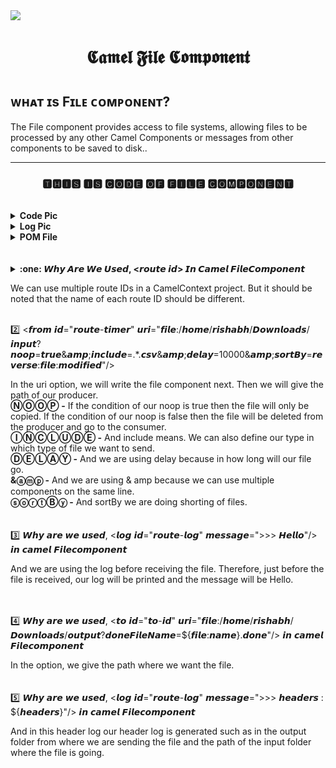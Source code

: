 <img src="https://ezeiatech.com/wp-content/uploads/2019/05/apache-camel-interview-questions.jpg">
 <h1 align="center">𝕮𝖆𝖒𝖊𝖑 𝕱𝖎𝖑𝖊 𝕮𝖔𝖒𝖕𝖔𝖓𝖊𝖓𝖙 <h1>
  
## ᴡʜᴀᴛ ɪs Fɪʟᴇ ᴄᴏᴍᴘᴏɴᴇɴᴛ?
The File component provides access to file systems, allowing files to be processed by any other Camel Components or messages from other components to be saved to disk..
  
  <hr>
  <h3 align=center> 🆃🅷🅸🆂 🅸🆂 🅲🅾🅳🅴 🅾🅵 🅵🅸🅻🅴 🅲🅾🅼🅿🅾🅽🅴🅽🆃 </h3>
  
  <br>
  <details close="close"> 
  <summary><b>Code Pic</b></summary>   
     
   <p align ="center"><img src="https://github.com/rishabh-keen/photos.md/blob/master/1.png"></p>
  </details>
 
   <details close="close"> 
  <summary><b>Log Pic</b></summary>   
     
   <p align ="center"><img src="https://github.com/rishabh-keen/photos.md/blob/master/2.png"></p>
  </details>
 
   <details close="close"> 
  <summary><b>POM File</b></summary>   
     
   <h4>https://github.com/rishabh-keen/photos.md/blob/master/pom</h4>
  </details>
 <br>
 <br>
  
   <details close="close"> 
  <summary><b>:one: 𝙒𝙝𝙮 𝘼𝙧𝙚 𝙒𝙚 𝙐𝙨𝙚𝙙, <𝙧𝙤𝙪𝙩𝙚 𝙞𝙙> 𝙄𝙣 𝘾𝙖𝙢𝙚𝙡 𝙁𝙞𝙡𝙚𝘾𝙤𝙢𝙥𝙤𝙣𝙚𝙣𝙩</b></summary>   
     
   <p align ="center"><img src="https://github.com/rishabh-keen/photos.md/blob/master/id.png"></p>
  </details>
  
  We can use multiple route IDs in a CamelContext project.  But it should be noted that the name of each route ID should be different.
  <br>
 <br>
 
 :two: <𝙛𝙧𝙤𝙢 𝙞𝙙="𝙧𝙤𝙪𝙩𝙚-𝙩𝙞𝙢𝙚𝙧" 𝙪𝙧𝙞="𝙛𝙞𝙡𝙚:/𝙝𝙤𝙢𝙚/𝙧𝙞𝙨𝙝𝙖𝙗𝙝/𝘿𝙤𝙬𝙣𝙡𝙤𝙖𝙙𝙨/𝙞𝙣𝙥𝙪𝙩?𝙣𝙤𝙤𝙥=𝙩𝙧𝙪𝙚&𝙖𝙢𝙥;𝙞𝙣𝙘𝙡𝙪𝙙𝙚=.*.𝙘𝙨𝙫&𝙖𝙢𝙥;𝙙𝙚𝙡𝙖𝙮=10000&𝙖𝙢𝙥;𝙨𝙤𝙧𝙩𝘽𝙮=𝙧𝙚𝙫𝙚𝙧𝙨𝙚:𝙛𝙞𝙡𝙚:𝙢𝙤𝙙𝙞𝙛𝙞𝙚𝙙"/>
  
  In the uri option, we will write the file component next.  Then we will give the path of our producer. <br> **ⓃⓄⓄⓅ -** If the condition of our noop is true then the file will only be copied.  If the condition of our noop is false then the file will be deleted from the producer and go to the consumer. <br> **ⒾⓃⒸⓁⓊⒹⒺ -** And include means.  We can also define our type in which type of file we want to send. <br> **ⒹⒺⓁⒶⓎ -** And we are using delay because in how long will our file go. <br> **&ⓐⓜⓟ -** And we are using & amp because we can use multiple components on the same line. <br> **ⓢⓞⓡⓣⒷⓨ -** And sortBy we are doing shorting of files. <br> 
  <br>
  <br>
  3️⃣ 𝙒𝙝𝙮 𝙖𝙧𝙚 𝙬𝙚 𝙪𝙨𝙚𝙙, <𝙡𝙤𝙜 𝙞𝙙="𝙧𝙤𝙪𝙩𝙚-𝙡𝙤𝙜" 𝙢𝙚𝙨𝙨𝙖𝙜𝙚=">>> 𝙃𝙚𝙡𝙡𝙤"/> 𝙞𝙣 𝙘𝙖𝙢𝙚𝙡 𝙁𝙞𝙡𝙚𝙘𝙤𝙢𝙥𝙤𝙣𝙚𝙣𝙩
  
  And we are using the log before receiving the file.  Therefore, just before the file is received, our log will be printed and the message will be Hello.
  <br>
  <br>
  <br>
  
   4️⃣ 𝙒𝙝𝙮 𝙖𝙧𝙚 𝙬𝙚 𝙪𝙨𝙚𝙙, <𝙩𝙤 𝙞𝙙="𝙩𝙤-𝙞𝙙" 𝙪𝙧𝙞="𝙛𝙞𝙡𝙚:/𝙝𝙤𝙢𝙚/𝙧𝙞𝙨𝙝𝙖𝙗𝙝/𝘿𝙤𝙬𝙣𝙡𝙤𝙖𝙙𝙨/𝙤𝙪𝙩𝙥𝙪𝙩?𝙙𝙤𝙣𝙚𝙁𝙞𝙡𝙚𝙉𝙖𝙢𝙚=${𝙛𝙞𝙡𝙚:𝙣𝙖𝙢𝙚}.𝙙𝙤𝙣𝙚"/> 𝙞𝙣 𝙘𝙖𝙢𝙚𝙡 𝙁𝙞𝙡𝙚𝙘𝙤𝙢𝙥𝙤𝙣𝙚𝙣𝙩
 
  In the option, we give the path where we want the file.
 <br> 
 <br>
 <br>
 :five: 𝙒𝙝𝙮 𝙖𝙧𝙚 𝙬𝙚 𝙪𝙨𝙚𝙙, <𝙡𝙤𝙜 𝙞𝙙="𝙧𝙤𝙪𝙩𝙚-𝙡𝙤𝙜" 𝙢𝙚𝙨𝙨𝙖𝙜𝙚=">>> 𝙝𝙚𝙖𝙙𝙚𝙧𝙨 : ${𝙝𝙚𝙖𝙙𝙚𝙧𝙨}"/> 𝙞𝙣 𝙘𝙖𝙢𝙚𝙡 𝙁𝙞𝙡𝙚𝙘𝙤𝙢𝙥𝙤𝙣𝙚𝙣𝙩
 
 And in this header log our header log is generated such as in the output folder from where we are sending the file and the path of the input folder where the file is going.

 
  
